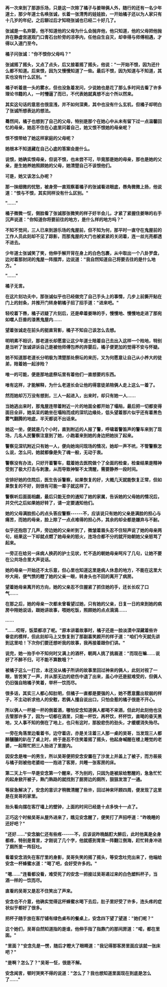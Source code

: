 <link rel="stylesheet" href="../../styles/text.css" />

**再一次来到了那游乐场，只是这一次除了橘子与姜琳俩人外，随行的还有一名少年道士，那少年道士名唤张诚，长着一张清秀的娃娃脸，一开始橘子还以为人家只有十几岁的年纪，之后聊过后才知晓张诚也已经二十好几了。**

**张诚是一名弃婴，他不知道他的父母为什么会抛弃他，他只知道，他的父母把他抛弃在静虚宫道观门口青石台阶旁的凉亭内，任他自生自灭，却幸得与师傅相遇，才得以入道门至今。**

**橘子问张诚："你不恨你父母吗？"**

**张诚摇了摇头，又点了点头，后又接着摇了摇头，他说："一开始不恨，因为还什么都不知道。后来恨，因为又慢慢知道了一些。最后不恨，因为知道与不知道，其实也没有什么区别。"**

**橘子听着是一头的雾水，但也没急着发问，少说她也是花了那么多时间去看了许多理论书籍的人，一时懵逼了而已，不代表她就真想不出个所以然来。**

**其实这句话的意思也很显浅，并不如何深奥，其中也没有什么玄机，但橘子却明白了张诚所想表达的想法。**

**蓦然间，橘子也想到了自己的父母，特别是那个在她心中从未有留下过一点温馨回忆的母亲，她忍不住在心底里问着自己，她又恨不恨她的母亲呢？**

**恨不恨带给了她这样家庭的父母呢？**

**她根本不知道藏在自己心底的答案会是什么。**

**说恨，她确实恨母亲，但说不恨，也未尝不可，毕竟那是她的母亲，那也是她的父亲，是生她养她照顾她的父母，她清楚自己不该恨他们。**

**可是，她又该怎么办呢？**

**那一抹细微的忧愁，被身旁一直观察着橘子的张诚看进眼底，唇角微微上扬，他说道："恨与不恨，其实同样没有什么区别。"**

**"......"**

**橘子微微一怔，侧脸看了张诚那张微笑的样子好半会儿，才紧了紧握住姜琳的右手沉声说道："你知道你将要前往的地方，是什么样的地方吗？"**

**不知不觉间，三人已来到游乐场的鬼屋前，但不知为何，那平时一直守在鬼屋前的工作人员此刻却不见了踪影，而那鬼屋的大门也被紧紧的关闭着，连一丝光亮都透不进去。**

**少年道士张诚笑了笑，他伸手解开背在身上的白色包裹，从中取出一个八卦罗盘，边对着那封闭的鬼屋一阵摆弄，边说道："我自然知道自己将要去往的是什么地方。"**

**"......"**

**橘子无言。**

**在这片刻功夫中，那张诚似乎也已经做完了自己手头上的事情，几步上前撕开贴在门上的封条，并推开门转身朝橘子招了招手道："进来吧。"**

**轻咬着下唇，橘子迟疑了片刻后，还是牵着姜琳的手，慢慢地、慢慢地走进了那宛如噬人巨兽的漆黑鬼屋内......**

**望着张诚走在前头的挺直背影，橘子不知自己该怎么去想。**

**明明素不相识，那老道长却愿意让这少年道士陪着自己去出入这样一个险地，特别是当听了张诚讲诉自己是被他师傅包养的弃婴后，橘子便更加的觉得不安与怀疑。**

**她不知道那老道长分明极为清楚那处祭坛的来历，又为何愿意让自己从小养大的徒弟，陪着她一起涉险？**

**唯一的可能，便是那地底祭坛里有着他们一直想要的东西。**

**唯有这样，才能解释，为什么老道长会让他的得意徒弟陪俩人走上这么一着了。**

**然而她却万万没有想到，三人一起进入，出来时，却只有她一人......**

**当她逃出来时，那鬼屋连带着附近一片的地面全都开始了塌陷，最后把一切都变得面目全非，她呆呆的跪坐在塌陷而成的深坑边缘处，低头望着那片似乎还有着黑色雾气翻腾的地底，半天都说不出话来。**

**她这一坐，便就是几个小时，直到附近的人报了警，呼啸着警笛声的警车来到了现场，几名人民警察注意到了她，小跑着来到她的身边把她扶了起来。**

**警察见深坑附近只有她一人，便向她询问现场的情况，她却一声不吭，不管警察怎么说，怎么问，她就都像是失了魂一般，无动于衷。**

**警察没有办法，只好开着警车，载着她去医院做个了全面的检查，检查结果是精神受到了极大打击与刺激，从而导致神智不太清醒，需要静养一段时间。**

**安排好她的住院后，医生告诉警察，如果恢复的好，大概几天就能恢复正常，但如果恢复的不好，则很有可能一辈子就这样了。**

**警察听后面面相觑，最后只能无奈的通知了她的家属，告诉她的父母她的情况后，并交代之后如果她好转了，请一定要通知他们。**

**她的父母满脸担心的点头答应警察------不，应该说只有她的父亲是满脸的担心与痛苦，而她的母亲，脸上除了一点点难得的担心外，其余的却全都是嫌弃与不耐。**

**似乎还抱怨了几声，旁边她的父亲听到了，微皱着眉头忍不住轻声说了她的母亲两句，结果这一下却就点燃了她母亲的怒火，连场合都不分的就开始朝她父亲怒骂了起来。**

**一旁正在给另一床病人换药的护士见状，忙不迭的朝她母亲呵斥了几句，让她不要在公共场合里大声说话。**

**她的母亲一开始还不太乐意，但心里也知道这里是病人休息的地方，不能在这里大吵大闹，便气愤的瞪了她的父亲一眼，转身头也不回的离开了病房。**

**望着她母亲离开的方向，她的父亲忍不住握紧了抓住她的手，还长长叹了口气......**

**在那之后，她的母亲一次都未曾看望过她，只有她的父亲，日复一日的来到她的病房中陪她说话，跟她讲故事，喂她吃饭，照顾她的点点滴滴......**

**......**

**"......哎呀，饭菜都凉了呢。"原本讲着故事时，橘子还是一脸淡漠中深藏着些许眷恋的模样，但此刻却马上又恢复到了那副喜笑颜开的样子道："咱们今天就先讲到这里哈！下次你们要还想听我的故事，我再接着跟你们讲。"**

**说完，她一抬手中不知何时又满上的酒杯，朝两人挑了挑眉道："而现在嘛......说好了不醉不归，可不能不算数哦？"**

**被橘子这么一打岔，本还没从橘子所讲的故事里回过神来的俩人，此刻对视了一眼，皆苦笑了一声，并从那无边的悲伤中退了出来，虽心中还是挺难受的，但俩人仍旧强自陪橘子笑着，举杯一饮而尽。**

**很多话，其实三人都心知肚明，但橘子一直都是要强的人，她不愿意露出软弱的样子，不主动祈求他人的安慰，若俩人擅自说出口，只怕会惹的橘子很是不开心。**

**所以俩人一杯接一杯的倒着酒，哪怕安念知道俩人都喝不来酒，但此时此刻他也没去管那许多了，因为一切都在酒里，只能一杯饮，再杯饮，杯杯饮，直喝的昏天黑地，又人事不知的倒在了地上，也只有这时，那股悲伤的劲头，才缓缓消失殆尽。**

**一旁在角落里边看着书，边守着店，亦是关注着三人那一桌的吴哥，当发现三人都醉醺醺的趴在了桌上时，终于是忍不住笑着摇了摇头，他起身喊醒在楼上睡觉的老婆，一起帮忙把三人抬进了里屋内。**

**因安念是唯一的男生，所以吴哥便把安念安置在了沙发上并盖上了被子，而方莜莜与橘子则被他老婆给一一抱进了客房，共睡一张客房的床。**

**第二天上午一早是安念第一个醒来，不为别的，只因为是被尿给憋醒的，急急忙忙的起身掀开被子，熟门熟路的就找到了厨房边的厕所，狠狠发泄了一通。**

**等尿急解决了，安念的意识才稍微清醒了些许，回过神来环顾四周，便发现了这里是在吴哥的家里。**

**抬头看向摆在客厅墙上的壁钟，上面的时间已经是十点多快十一点了。**

**正巧这个时候吴哥从屋外进来了，瞧见安念醒了，便笑打了声招呼道："昨晚睡的还好吧？"**

**"还好......"安念脑仁还有些疼------不，应该说昨晚酩酊大醉后，此时他真是全身都疼，特别是胃里，才刚说了几个字，他就感到胃里一阵翻江倒海，赶忙转身冲进了厕所里一阵狂吐。**

**看着安念消失在客厅里的身影，吴哥失笑的摇了摇头，等安念吐完出来了，他端给安念一杯蜂蜜水道："喝了吧，会好受许多的。"**

**"嗯......"连看都没看，难受死了的安念一把接过吴哥递过来的白色塑料杯子，当酒一样的一饮而尽。**

**直看的吴哥又是忍不住笑出了声来。**

**安念也不介意，他确实觉得这杯蜂蜜水喝下去后，肚子里好受了许多，连头疼的症状似乎都好了很多。**

**把杯子随手放在客厅铺有绿色桌布的餐桌上，安念四下望了望道："她们呢？"**

**这个她们，吴哥自然知道指的是谁，他伸手指了指靠门的那间房道："喏，都在里面。"**

**"里面？"安念先是一愣，随后才瞪大了眼睛道："我记得那客房里面应该就一张床吧？"**

**"是啊？怎么了？"吴哥一怔，很是不解。**

**安念闻言，顿时哭笑不得的说道："怎么了？我也想知道里面现在到底是怎么了......"**
